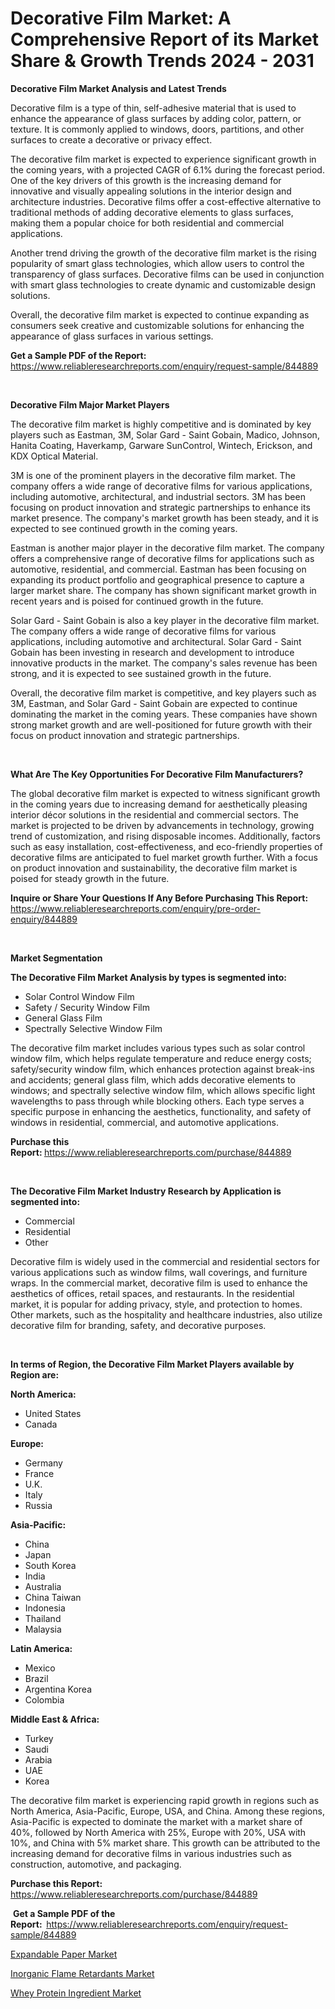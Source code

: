 <p><h1>Decorative Film Market: A Comprehensive Report of its Market Share & Growth Trends 2024 - 2031</h1></p><p><strong>Decorative Film Market Analysis and Latest Trends</strong></p>
<p><p>Decorative film is a type of thin, self-adhesive material that is used to enhance the appearance of glass surfaces by adding color, pattern, or texture. It is commonly applied to windows, doors, partitions, and other surfaces to create a decorative or privacy effect.</p><p>The decorative film market is expected to experience significant growth in the coming years, with a projected CAGR of 6.1% during the forecast period. One of the key drivers of this growth is the increasing demand for innovative and visually appealing solutions in the interior design and architecture industries. Decorative films offer a cost-effective alternative to traditional methods of adding decorative elements to glass surfaces, making them a popular choice for both residential and commercial applications.</p><p>Another trend driving the growth of the decorative film market is the rising popularity of smart glass technologies, which allow users to control the transparency of glass surfaces. Decorative films can be used in conjunction with smart glass technologies to create dynamic and customizable design solutions.</p><p>Overall, the decorative film market is expected to continue expanding as consumers seek creative and customizable solutions for enhancing the appearance of glass surfaces in various settings.</p></p>
<p><strong>Get a Sample PDF of the Report:&nbsp;</strong> <a href="https://www.reliableresearchreports.com/enquiry/request-sample/844889">https://www.reliableresearchreports.com/enquiry/request-sample/844889</a></p>
<p>&nbsp;</p>
<p><strong>Decorative Film Major Market Players</strong></p>
<p><p>The decorative film market is highly competitive and is dominated by key players such as Eastman, 3M, Solar Gard - Saint Gobain, Madico, Johnson, Hanita Coating, Haverkamp, Garware SunControl, Wintech, Erickson, and KDX Optical Material.</p><p>3M is one of the prominent players in the decorative film market. The company offers a wide range of decorative films for various applications, including automotive, architectural, and industrial sectors. 3M has been focusing on product innovation and strategic partnerships to enhance its market presence. The company's market growth has been steady, and it is expected to see continued growth in the coming years.</p><p>Eastman is another major player in the decorative film market. The company offers a comprehensive range of decorative films for applications such as automotive, residential, and commercial. Eastman has been focusing on expanding its product portfolio and geographical presence to capture a larger market share. The company has shown significant market growth in recent years and is poised for continued growth in the future.</p><p>Solar Gard - Saint Gobain is also a key player in the decorative film market. The company offers a wide range of decorative films for various applications, including automotive and architectural. Solar Gard - Saint Gobain has been investing in research and development to introduce innovative products in the market. The company's sales revenue has been strong, and it is expected to see sustained growth in the future.</p><p>Overall, the decorative film market is competitive, and key players such as 3M, Eastman, and Solar Gard - Saint Gobain are expected to continue dominating the market in the coming years. These companies have shown strong market growth and are well-positioned for future growth with their focus on product innovation and strategic partnerships.</p></p>
<p>&nbsp;</p>
<p><strong>What Are The Key Opportunities For Decorative Film Manufacturers?</strong></p>
<p><p>The global decorative film market is expected to witness significant growth in the coming years due to increasing demand for aesthetically pleasing interior décor solutions in the residential and commercial sectors. The market is projected to be driven by advancements in technology, growing trend of customization, and rising disposable incomes. Additionally, factors such as easy installation, cost-effectiveness, and eco-friendly properties of decorative films are anticipated to fuel market growth further. With a focus on product innovation and sustainability, the decorative film market is poised for steady growth in the future.</p></p>
<p><strong>Inquire or Share Your Questions If Any Before Purchasing This Report:</strong> <a href="https://www.reliableresearchreports.com/enquiry/pre-order-enquiry/844889">https://www.reliableresearchreports.com/enquiry/pre-order-enquiry/844889</a></p>
<p>&nbsp;</p>
<p><strong>Market Segmentation</strong></p>
<p><strong>The Decorative Film Market Analysis by types is segmented into:</strong></p>
<p><ul><li>Solar Control Window Film</li><li>Safety / Security Window Film</li><li>General Glass Film</li><li>Spectrally Selective Window Film</li></ul></p>
<p><p>The decorative film market includes various types such as solar control window film, which helps regulate temperature and reduce energy costs; safety/security window film, which enhances protection against break-ins and accidents; general glass film, which adds decorative elements to windows; and spectrally selective window film, which allows specific light wavelengths to pass through while blocking others. Each type serves a specific purpose in enhancing the aesthetics, functionality, and safety of windows in residential, commercial, and automotive applications.</p></p>
<p><strong>Purchase this Report:&nbsp;</strong><a href="https://www.reliableresearchreports.com/purchase/844889">https://www.reliableresearchreports.com/purchase/844889</a></p>
<p>&nbsp;</p>
<p><strong>The Decorative Film Market Industry Research by Application is segmented into:</strong></p>
<p><ul><li>Commercial</li><li>Residential</li><li>Other</li></ul></p>
<p><p>Decorative film is widely used in the commercial and residential sectors for various applications such as window films, wall coverings, and furniture wraps. In the commercial market, decorative film is used to enhance the aesthetics of offices, retail spaces, and restaurants. In the residential market, it is popular for adding privacy, style, and protection to homes. Other markets, such as the hospitality and healthcare industries, also utilize decorative film for branding, safety, and decorative purposes.</p></p>
<p>&nbsp;</p>
<p><strong>In terms of Region, the Decorative Film Market Players available by Region are:</strong></p>
<p>
    <p> <strong> North America: </strong>
        <ul>
            <li>United States</li>
            <li>Canada</li>
        </ul>
        </p> 
    <p> <strong> Europe: </strong>
        <ul>
            <li>Germany</li>
            <li>France</li>
            <li>U.K.</li>
            <li>Italy</li>
            <li>Russia</li>
        </ul>
        </p> 
    <p> <strong> Asia-Pacific: </strong>
        <ul>
            <li>China</li>
            <li>Japan</li>
            <li>South Korea</li>
            <li>India</li>
            <li>Australia</li>
            <li>China Taiwan</li>
            <li>Indonesia</li>
            <li>Thailand</li>
            <li>Malaysia</li>
        </ul>
        </p> 
    <p> <strong> Latin America: </strong>
        <ul>
            <li>Mexico</li>
            <li>Brazil</li>
            <li>Argentina Korea</li>
            <li>Colombia</li>
        </ul>
        </p> 
    <p> <strong> Middle East & Africa: </strong>
        <ul>
            <li>Turkey</li>
            <li>Saudi</li>
            <li>Arabia</li>
            <li>UAE</li>
            <li>Korea</li>
        </ul>
    </p>
    </p>
<p><p>The decorative film market is experiencing rapid growth in regions such as North America, Asia-Pacific, Europe, USA, and China. Among these regions, Asia-Pacific is expected to dominate the market with a market share of 40%, followed by North America with 25%, Europe with 20%, USA with 10%, and China with 5% market share. This growth can be attributed to the increasing demand for decorative films in various industries such as construction, automotive, and packaging.</p></p>
<p><strong>Purchase this Report: </strong><a href="https://www.reliableresearchreports.com/purchase/844889">https://www.reliableresearchreports.com/purchase/844889</a></p>
<p>&nbsp;<strong>Get a Sample PDF of the Report:&nbsp;&nbsp;</strong><a href="https://www.reliableresearchreports.com/enquiry/request-sample/844889">https://www.reliableresearchreports.com/enquiry/request-sample/844889</a></p>
<p><strong></strong></p>
<p><p><a href="https://github.com/redneck06/Market-Research-Report-List-2/blob/main/expandable-paper-market.md">Expandable Paper Market</a></p><p><a href="https://github.com/nicoletavirag/Market-Research-Report-List-2/blob/main/inorganic-flame-retardants-market.md">Inorganic Flame Retardants Market</a></p><p><a href="https://view.publitas.com/reportprime-1/whey-protein-ingredient-market-research-report-reveals-the-latest-trends-and-opportunities-of-this-market-for-period-from-2024-2031/">Whey Protein Ingredient Market</a></p></p>